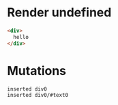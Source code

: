 # Render undefined
```html
<div>
  hello
</div>
```

# Mutations
```
inserted div0
inserted div0/#text0
```